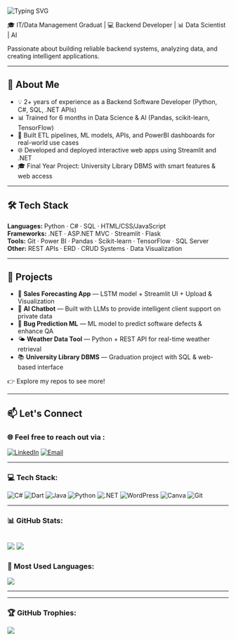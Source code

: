<p align="c=enter">
  <img src="https://readme-typing-svg.herokuapp.com?font=Fira+Code&size=28&pause=1000&color=008B8B&center=true&vCenter=true&width=600&lines=👋+Hi+there,+I'm+Hajer!;💻+ Backend Developer+|+📊+Data Scientist+|+🤖+AI" alt="Typing SVG" />
</p>


🎓 IT/Data Management Graduat | 💻 Backend Developer | 📊 Data Scientist | AI 

Passionate about building reliable backend systems, analyzing data, and creating intelligent applications.

---

## 🚀 About Me

- 💡 2+ years of experience as a Backend Software Developer (Python, C#, SQL, .NET APIs)
- 📊 Trained for 6 months in Data Science & AI (Pandas, scikit-learn, TensorFlow)
- 🔄 Built ETL pipelines, ML models, APIs, and PowerBI dashboards for real-world use cases
- 🌐 Developed and deployed interactive web apps using Streamlit and .NET
- 🎓 Final Year Project: University Library DBMS with smart features & web access

---

## 🛠️ Tech Stack

**Languages:** Python · C# · SQL · HTML/CSS/JavaScript  
**Frameworks:** .NET · ASP.NET MVC · Streamlit · Flask  
**Tools:** Git · Power BI · Pandas · Scikit-learn · TensorFlow · SQL Server  
**Other:** REST APIs · ERD · CRUD Systems · Data Visualization

---

## 📌 Projects

- 🔁 **Sales Forecasting App** — LSTM model + Streamlit UI + Upload & Visualization  
- 🤖 **AI Chatbot** — Built with LLMs to provide intelligent client support on private data  
- 🐞 **Bug Prediction ML** — ML model to predict software defects & enhance QA  
- 🌤️ **Weather Data Tool** — Python + REST API for real-time weather retrieval  
- 📚 **University Library DBMS** — Graduation project with SQL & web-based interface

👉 Explore my repos to see more!

---

## 📫 Let's Connect

### 🌐 Feel free to reach out via :
[![LinkedIn](https://img.shields.io/badge/LinkedIn-blue?style=for-the-badge&logo=linkedin)](https://www.linkedin.com/in/alroshdi92/)
[![Email](https://img.shields.io/badge/Gmail-D14836?style=for-the-badge&logo=gmail&logoColor=white)](https://mail.google.com/mail/?view=cm&to=hajeralroshdi99@gmail.com)

---

### 💻 Tech Stack:
![C#](https://img.shields.io/badge/C%23-239120?style=for-the-badge&logo=c-sharp&logoColor=white)
![Dart](https://img.shields.io/badge/Dart-0175C2?style=for-the-badge&logo=dart&logoColor=white)
![Java](https://img.shields.io/badge/Java-ED8B00?style=for-the-badge&logo=openjdk&logoColor=white)
![Python](https://img.shields.io/badge/Python-3776AB?style=for-the-badge&logo=python&logoColor=white)
![.NET](https://img.shields.io/badge/.NET-512BD4?style=for-the-badge&logo=dotnet&logoColor=white)
![WordPress](https://img.shields.io/badge/WordPress-21759B?style=for-the-badge&logo=wordpress&logoColor=white)
![Canva](https://img.shields.io/badge/Canva-00C4CC?style=for-the-badge&logo=canva&logoColor=white)
![Git](https://img.shields.io/badge/Git-F05032?style=for-the-badge&logo=git&logoColor=white)

---

### 📊 GitHub Stats:
![](https://github-readme-stats.vercel.app/api?username=alroshdi92&show_icons=true&theme=tokyonight)
![](https://github-readme-streak-stats.herokuapp.com/?user=alroshdi92&theme=tokyonight)
---
### 🧠 Most Used Languages:
![](https://github-readme-stats.vercel.app/api/top-langs/?username=alroshdi92&layout=compact&theme=tokyonight)

---

---

### 🏆 GitHub Trophies:
![](https://github-profile-trophy.vercel.app/?username=alroshdi92&theme=tokyonight&no-frame=true&no-bg=true&margin-w=4)



